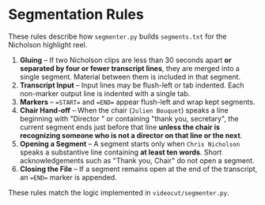 # Segmentation Rules

These rules describe how `segmenter.py` builds `segments.txt` for the Nicholson highlight reel.

1. **Gluing** – If two Nicholson clips are less than 30 seconds apart **or separated by four or fewer transcript lines**, they are merged into a single segment. Material between them is included in that segment.
2. **Transcript Input** – Input lines may be flush-left or tab indented. Each non-marker output line is indented with a single tab.
3. **Markers** – `=START=` and `=END=` appear flush-left and wrap kept segments.
4. **Chair Hand‑off** – When the chair (`Julien Bouquet`) speaks a line beginning with "Director " or containing "thank you, secretary", the current segment ends just before that line **unless the chair is recognizing someone who is not a director on that line or the next**.
5. **Opening a Segment** – A segment starts only when `Chris Nicholson` speaks a substantive line containing **at least ten words**. Short acknowledgements such as "Thank you, Chair" do not open a segment.
6. **Closing the File** – If a segment remains open at the end of the transcript, an `=END=` marker is appended.

These rules match the logic implemented in `videocut/segmenter.py`.
